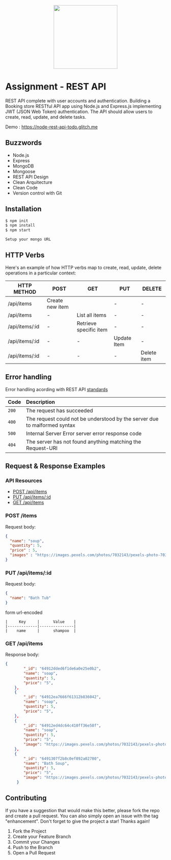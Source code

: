 
<p align="center">
  <img width="200" src="https://camo.githubusercontent.com/fc61dcbdb7a6e49d3adecc12194b24ab20dfa25b/68747470733a2f2f692e636c6f756475702e636f6d2f7a6659366c4c376546612d3330303078333030302e706e67" />
</p>

<!-- [![Build Status](https://travis-ci.org/andremartingo/node-rest-api-todo.svg?branch=master)](https://travis-ci.org/AFGM/node-rest-api-todo)
[![Coverage Status](https://coveralls.io/repos/github/AFGM/node-rest-api-todo/badge.svg?branch=master)](https://coveralls.io/github/AFGM/node-rest-api-todo?branch=master) -->

# Assignment - REST API

REST API complete with user accounts and authentication.
 Building a Booking store RESTful API app  using Node.js and Express.js implementing JWT (JSON Web Token)
authentication. The API should allow users to create, read, update, and delete tasks.

Demo : https://node-rest-api-todo.glitch.me

## Buzzwords

* Node.js
* Express
* MongoDB
* Mongoose
* REST API Design
* Clean Arquitecture
* Clean Code
* Version control with Git

## Installation

```bash
$ npm init
$ npm install
$ npm start

Setup your mongo URL
```

## HTTP Verbs

Here's an example of how HTTP verbs map to create, read, update, delete operations in a particular context:

| HTTP METHOD    | POST            | GET                   | PUT         | DELETE      |
|----------------|-----------------|-----------------------|-------------|-------------|
| /api/items     | Create new item |                       | -           | -           |
| /api/items     | -               | List all items        | -           | -           |
| /api/items/:id | -               | Retrieve specific item| -           | -           |
| /api/items/:id | -               | -                     | Update Item | -           |
| /api/items/:id | -               | -                     | -           | Delete item |

## Error handling

Error handling acording with REST API [standards](http://www.restapitutorial.com/httpstatuscodes.html)

| Code  | Description                                                                                         |
| :---- | :-------------------------------------------------------------------------------------------------- |
| `200` | The request has succeeded                                                                           |
| `400` | The request could not be understood by the server due to malformed syntax                           |
| `500` | Internal Server Error server error response code                                                    |
| `404` | The server has not found anything matching the Request-URI                                          |

## Request & Response Examples

### API Resources

* [POST /api/items](#post-items)
* [PUT /api/items/:id](#update-item)
* [GET /api/items](#get-itemsid)

### POST /items

Request body:

```json
{
  "name": "soup",
  "quantity": 5,
  "price" : 5,
  "images" : "https://images.pexels.com/photos/7032143/pexels-photo-7032143.jpeg?auto=compress&cs=tinysrgb&w=600"
}
```

### PUT /api/items/:id

Request body:

```json
{
  "name": "Bath Tub"
}
```
form url-encoded

```url-encoded
|     Key     |      Value    |
|-------------|---------------|
|    name     |      shampoo  |
```

### GET /api/items

Response body:

```json
{
        "_id": "64912dded6f1de6a0e25e0b2",
        "name": "soap",
        "quantity": 5,
        "price": "5",
    },
    {
        "_id": "64912ea7666f61312b836042",
        "name": "soap",
        "quantity": 5,
        "price": "5",
    },
    {
        "_id": "64912ed4dc64c410ff36e58f",
        "name": "soap",
        "quantity": 5,
        "price": "5",
        "image": "https://images.pexels.com/photos/7032143/pexels-photo-7032143.jpeg?auto=compress&cs=tinysrgb&w=600",
    },
    {
        "_id": "6491307f2b8c0ef892a02780",
        "name": "Bath Soup",
        "quantity": 5,
        "price": "5",
        "image": "https://images.pexels.com/photos/7032143/pexels-photo-7032143.jpeg?auto=compress&cs=tinysrgb&w=600",
     }
```

<!-- CONTRIBUTING -->
## Contributing

If you have a suggestion that would make this better, please fork the repo and create a pull request. You can also simply open an issue with the tag "enhancement".
Don't forget to give the project a star! Thanks again!

1. Fork the Project
2. Create your Feature Branch 
3. Commit your Changes 
4. Push to the Branch 
5. Open a Pull Request
